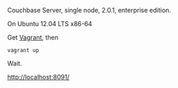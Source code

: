 Couchbase Server, single node, 2.0.1, enterprise edition.

On Ubuntu 12.04 LTS x86-64

Get [Vagrant](http://downloads.vagrantup.com/), then

    vagrant up

Wait.

<http://localhost:8091/>

